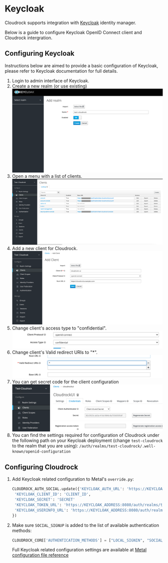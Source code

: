 # Keycloak

Cloudrock supports integration with [Keycloak](http://keycloak.org/) identity manager.

Below is a guide to configure Keycloak OpenID Connect client and Cloudrock intergration.

## Configuring Keycloak

Instructions below are aimed to provide a basic configuration of Keycloak, please refer to Keycloak documentation for full details.

1. Login to admin interface of Keycloak.
1. Create a new realm (or use existing)
 [![New realm](img/keycloak-add-realm.png)](img/keycloak-add-realm.png)
1. Open a menu with a list of clients.
 [![List clients](img/keycloak-client-list.png)](img/keycloak-client-list.png)
1. Add a new client for Cloudrock.
 [![Add client](img/keycloak-add-client.png)](img/keycloak-add-client.png)
1. Change client's access type to "confidential".
 [![Set access type](img/keycloak-client-access-type.png)](img/keycloak-client-access-type.png)
1. Change client's Valid redirect URIs to "*".
 [![Valid redirect URIs](img/keycloak-client-redirect.png)](img/keycloak-client-redirect.png)
1. You can get secret code for the client configuration
 [![Secret code](img/keycloak-client-secret.png)](img/keycloak-client-secret.png)
1. You can find the settings required for configuration of Cloudrock under the following path on your Keycloak deployment (change `test-cloudrock` to the realm that you are using):  `/auth/realms/test-cloudrock/.well-known/openid-configuration`

## Configuring Cloudrock

1. Add Keycloak related configuration to Metal's `override.py`:

    ```python
    CLOUDROCK_AUTH_SOCIAL.update({'KEYCLOAK_AUTH_URL': 'https://KEYCLOAK_ADDRESS:8080/auth/realms/test-cloudrock/.well-known/openid-configuration',
     'KEYCLOAK_CLIENT_ID': 'CLIENT_ID',
     'KEYCLOAK_SECRET': 'SECRET'
     'KEYCLOAK_TOKEN_URL': 'https://KEYCLOAK_ADDRESS:8080/auth/realms/test-cloudrock/protocol/openid-connect/token',
     'KEYCLOAK_USERINFO_URL': 'https://KEYCLOAK_ADDRESS:8080/auth/realms/test-cloudrock/protocol/openid-connect/userinfo'
    })
    ```

1. Make sure `SOCIAL_SIGNUP` is added to the list of available authentication methods:

    ```python
    CLOUDROCK_CORE['AUTHENTICATION_METHODS'] = ["LOCAL_SIGNIN", "SOCIAL_SIGNUP"]
    ```

    Full Keycloak related configuration settings are available at [Metal configuration file reference](../metal-configuration/configuration-guide.md)
